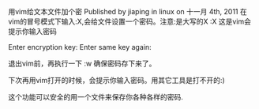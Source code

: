 用vim给文本文件加个密
Published by jiaping in linux on 十一月 4th, 2011
在vim的冒号模式下输入:X,会给文件设置一个密码。注意:是大写的X
:X
这是vim会提示你输入密码

Enter encryption key:
Enter same key again:

退出vim前，再执行一下
:w
确保密码存下来了。

下次再用vim打开的时候，会提示你输入密码。用其它工具是打不开的:)

这个功能可以安全的用一个文件来保存你各种各样的密码.

